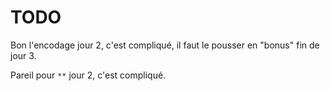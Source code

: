 # TODO

Bon l'encodage jour 2, c'est compliqué, il faut le pousser en "bonus" fin de jour 3.

Pareil pour `**` jour 2, c'est compliqué.
